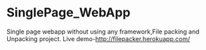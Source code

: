 # SinglePage_WebApp
Single page webapp without using any framework,File packing and Unpacking project.
Live demo-http://filepacker.herokuapp.com/
